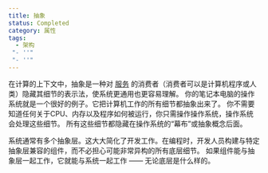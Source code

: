 ```yaml
---
title: 抽象
status: Completed
category: 属性
tags:
  - 架构
 "- ''"
 "- ''"
---
```


在计算的上下文中，抽象是一种对 [服务](/service/) 的消费者（消费者可以是计算机程序或人类）隐藏其细节的表示法，使系统更通用也更容易理解。 你的笔记本电脑的操作系统就是一个很好的例子。它把计算机工作的所有细节都抽象出来了。 你不需要知道任何关于CPU、内存以及程序如何被运行，你只需操作操作系统，操作系统会处理这些细节。 所有这些细节都隐藏在操作系统的“幕布”或抽象概念后面。

系统通常有多个抽象层。这大大简化了开发工作。在编程时，开发人员构建与特定抽象层兼容的组件，而不必担心可能非常异构的所有底层细节。 如果组件能与抽象层一起工作，它就能与系统一起工作 —— 无论底层是什么样的。
